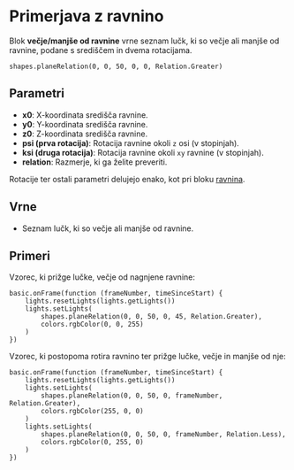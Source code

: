 # Primerjava z ravnino

Blok **večje/manjše od ravnine** vrne seznam lučk, ki so večje ali manjše
od ravnine, podane s središčem in dvema rotacijama.

```sig
shapes.planeRelation(0, 0, 50, 0, 0, Relation.Greater)
```

## Parametri

* **x0**: X-koordinata središča ravnine.
* **y0**: Y-koordinata središča ravnine.
* **z0**: Z-koordinata središča ravnine.
* **psi (prva rotacija)**: Rotacija ravnine okoli `z` osi (v stopinjah).
* **ksi (druga rotacija)**: Rotacija ravnine okoli `xy` ravnine (v stopinjah).
* **relation**: Razmerje, ki ga želite preveriti.

Rotacije ter ostali parametri delujejo enako, kot pri bloku [ravnina](/reference/shapes/plane).

## Vrne

* Seznam lučk, ki so večje ali manjše od ravnine.

## Primeri

Vzorec, ki prižge lučke, večje od nagnjene ravnine:

```blocks
basic.onFrame(function (frameNumber, timeSinceStart) {
    lights.resetLights(lights.getLights())
    lights.setLights(
        shapes.planeRelation(0, 0, 50, 0, 45, Relation.Greater),
        colors.rgbColor(0, 0, 255)
    )
})
```

Vzorec, ki postopoma rotira ravnino ter prižge lučke, večje in manjše od nje:

```blocks
basic.onFrame(function (frameNumber, timeSinceStart) {
    lights.resetLights(lights.getLights())
    lights.setLights(
        shapes.planeRelation(0, 0, 50, 0, frameNumber, Relation.Greater),
        colors.rgbColor(255, 0, 0)
    )
    lights.setLights(
        shapes.planeRelation(0, 0, 50, 0, frameNumber, Relation.Less),
        colors.rgbColor(0, 255, 0)
    )
})
```
